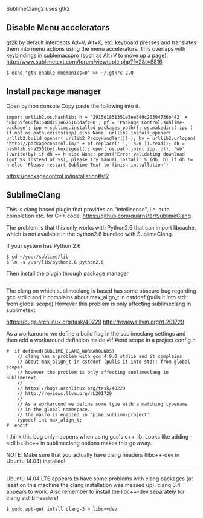 
SublimeClang2 uses gtk2

Disable Menu accelerators 
-------------------------------
gt2k by default intercepts Atl+V, Alt+X, etc. keyboard presses
and translates them into menu actions using the menu accelerators. This overlaps with keybindings in sublemacspro (such as Alt+V to move up a page). http://www.sublimetext.com/forum/viewtopic.php?f=2&t=8816

```
$ echo "gtk-enable-mnemonics=0" >> ~/.gtkrc-2.0
```

Install package manager
-------------------------------
Open python console
Copy paste the following into it.

```
import urllib2,os,hashlib; h = '2915d1851351e5ee549c20394736b442' + '8bc59f460fa1548d1514676163dafc88'; pf = 'Package Control.sublime-package'; ipp = sublime.installed_packages_path(); os.makedirs( ipp ) if not os.path.exists(ipp) else None; urllib2.install_opener( urllib2.build_opener( urllib2.ProxyHandler()) ); by = urllib2.urlopen( 'http://packagecontrol.io/' + pf.replace(' ', '%20')).read(); dh = hashlib.sha256(by).hexdigest(); open( os.path.join( ipp, pf), 'wb' ).write(by) if dh == h else None; print('Error validating download (got %s instead of %s), please try manual install' % (dh, h) if dh != h else 'Please restart Sublime Text to finish installation')
```

https://packagecontrol.io/installation#st2

SublimeClang
-------------------------------

This is clang based plugin that provides an "intellisense", i.e. auto completion etc. for C++ code. https://github.com/quarnster/SublimeClang

The problem is that this only works with Python2.6 that can import libcache, which is not available in the python2.6 bundled with SublimeClang.

If your system has Python 2.6

```
$ cd ~/your/sublime/lib
$ ln -s /usr/lib/python2.6 python2.6
```

Then install the plugin through package manager

----------------------

The clang on which sublimeclang is based has some obscure bug regarding gcc stdlib
and it complains about max_align_t in cstddef (pulls it into std:: from global scope)
However this problem is only affecting sublimeclang in sublimetext.

https://bugs.archlinux.org/task/40229
http://reviews.llvm.org/rL201729

As a workaround we define a build flag in the sublimeclang settings
and then add a workaround definition inside #if #end scope in a project config.h

```
#  if defined(SUBLIME_CLANG_WORKAROUNDS)
    // clang has a problem with gcc 4.9.0 stdlib and it complains
    // about max_align_t in cstddef (pulls it into std:: from global scope)
    // however the problem is only affecting sublimeclang in SublimeText
    // 
    // https://bugs.archlinux.org/task/40229
    // http://reviews.llvm.org/rL201729
    //
    // As a workaround we define some type with a matching typename
    // in the global namespace. 
    // the macro is enabled in 'pime.sublime-project'    
    typedef int max_align_t;
#  endif
```

I think this bug only happens when using gcc's c++ lib. Looks like adding -stdlib=libc++ 
in sublimeclang options makes this go away. 

NOTE: Make sure that you actually have clang headers (libc++-dev in Ubuntu 14.04) installed!

----------------------

Ubuntu 14.04 LTS appears to have some problems with clang packages (at least on this machine the clang installation was messed up).
clang 3.4 appears to work. Also remember to install the libc++-dev separately for clang stdlib headers!


```
$ sudo apt-get intall clang-3.4 libc++dev
```

